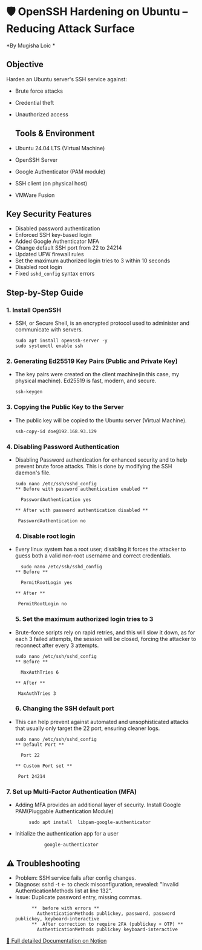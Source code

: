 # 🛡️ OpenSSH Hardening on Ubuntu – Reducing Attack Surface  
*By Mugisha Loic *

## Objective  
Harden an Ubuntu server's SSH service against:  
- Brute force attacks  
- Credential theft  
- Unauthorized access

  ## Tools & Environment

- Ubuntu 24.04 LTS (Virtual Machine)
- OpenSSH Server
- Google Authenticator (PAM module)
- SSH client (on physical host)
- VMWare Fusion

##  Key Security Features  
- Disabled password authentication  
- Enforced SSH key-based login  
- Added Google Authenticator MFA
- Change default SSH port from 22 to 24214
- Updated UFW firewall rules
- Set the maximum authorized login tries to 3 within 10 seconds
- Disabled root login
- Fixed `sshd_config` syntax errors  

## Step-by-Step Guide  

### 1. Install OpenSSH  
- SSH, or Secure Shell, is an encrypted protocol used to administer and communicate with servers.
    
    ```
    sudo apt install openssh-server -y
    sudo systemctl enable ssh
    
    ```
    
### 2. Generating Ed25519 Key Pairs (Public and Private Key)  
- The key pairs were created on the client machine(in this case, my physical machine). Ed25519 is fast, modern, and secure.
  
    ```
    ssh-keygen
    ```
    
### 3. Copying the Public Key to the Server 
- The public key will be copied to the Ubuntu server (Virtual Machine).
    
    ```
    ssh-copy-id doe@192.168.93.129
    ```
### 4. Disabling Password Authentication
- Disabling Password authentication for enhanced security and to help prevent brute force attacks. This is done by modifying the SSH daemon's file.
    
    ```
  sudo nano /etc/ssh/sshd_config
    ** Before with password authentication enabled **
    
      PasswordAuthentication yes
    
    ** After with password authentication disabled **
    
     PasswordAuthentication no
    ```
    ### 4. Disable root login 
- Every linux system has a root user; disabling it forces the attacker to guess both a valid non-root username and correct credentials.
    
    ```
      sudo nano /etc/ssh/sshd_config
    ** Before **
    
      PermitRootLogin yes
    
    ** After **
    
     PermitRootLogin no
    ```
    ### 5. Set the maximum authorized login tries to 3
- Brute-force scripts rely on rapid retries, and this will slow it down, as for each 3 failed attempts, the session will be closed, forcing the attacker to reconnect after every 3 attempts.
    
    ```
  sudo nano /etc/ssh/sshd_config
    ** Before **
    
      MaxAuthTries 6
    
    ** After **
    
     MaxAuthTries 3
    ```
    ### 6. Changing the SSH default port
- This can help prevent against automated and unsophisticated attacks that usually only target the 22 port, ensuring cleaner logs.
    
    ```
  sudo nano /etc/ssh/sshd_config
    ** Default Port **
    
      Port 22
    
    ** Custom Port set **
    
     Port 24214
    ```
### 7. Set up Multi-Factor Authentication (MFA)
- Adding MFA provides an additional layer of security.
        Install Google PAM(Pluggable Authentication Module)
        
   ```
        sudo apt install  libpam-google-authenticator
   ```
- Initialize the authentication app for a user
        
```
              google-authenticator

  ```
## ⚠️ Troubleshooting  
- Problem: SSH service fails after config changes.
- Diagnose: sshd -t <- to check  misconfiguration, revealed: "Invalid AuthenticationMethods list at line 132".
- Issue: Duplicate password entry, missing commas.
    ```
          **  before with errors **
            AuthenticationMethods publickey, password, password publickey, keyboard-interactive
          **  After correction to require 2FA (publickey + OTP) **
            AuthenticationMethods publickey keyboard-interactive
[📖 Full detailed Documentation on Notion](https://1xVBQ0.short.gy/Server-Hardening)  
